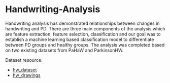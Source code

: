 # Handwriting-Analysis
Handwriting analysis has demonstrated relationships between changes in handwriting and PD. There are three main components of the analysis which are feature extraction, feature selection, classification and our goal was to establish a machine learning based classification model to differentiate between PD groups and healthy groups. The analysis was completed based on two existing datasets from PaHaW and ParkinsonHW.

Dataset resource:

- [hw_dataset](https://github.com/irenemao/Handwriting-Analysis) 
- [hw_drawings](https://www.kaggle.com/datasets/team-ai/parkinson-disease-spiral-drawings) 
